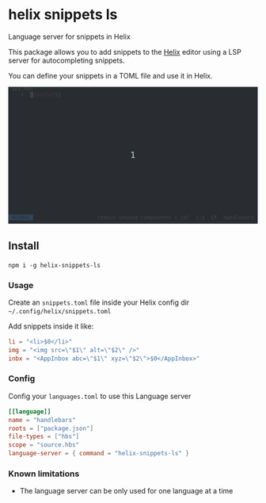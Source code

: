 # helix snippets ls
Language server for snippets in Helix

This package allows you to add snippets to the [Helix](https://helix-editor.com) editor
using a LSP server for autocompleting snippets.

You can define your snippets in a TOML file and use it in Helix.

![helix snippets demo](helix-snippets-ls.gif)


## Install
```
npm i -g helix-snippets-ls
```


### Usage
Create an `snippets.toml` file inside your Helix config dir `~/.config/helix/snippets.toml`

Add snippets inside it like:

```toml
li = "<li>$0</li>"
img = "<img src=\"$1\" alt=\"$2\" />"
inbx = "<AppInbox abc=\"$1\" xyz=\"$2\">$0</AppInbox>"
```

### Config
Config your `languages.toml` to use this Language server

```toml
[[language]]
name = "handlebars"
roots = ["package.json"]
file-types = ["hbs"]
scope = "source.hbs"
language-server = { command = "helix-snippets-ls" } 
```

### Known limitations
- The language server can be only used for one language at a time
